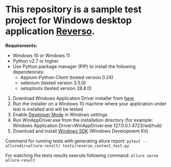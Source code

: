 # This repository  is a sample test project for Windows desktop application [Reverso](https://context.reverso.net/).
**Requirements:**
- Windows 10 or Windows 11
- Python v2.7 or higher
- Use Python package manager (PIP) to install the following dependencies:
     - Appium-Python-Client (tested version 0.24)
     - selenium (tested version 3.5.0)
     - setuptools (tested version 28.8.0)

1. Download Windows Application Driver installer from [here](https://github.com/Microsoft/WinAppDriver/releases)
2. Run the installer on a Windows 10 machine where your application under test is installed and will be tested
3. Enable [Developer Mode](https://learn.microsoft.com/en-us/windows/apps/get-started/enable-your-device-for-development) in Windows settings
4. Run WinAppDriver.exe from the installation directory (for example: Windows Application Driver>WinAppDriver.exe 127.0.0.1 4723/wd/hub)
5. Download and install [Windows SDK](https://developer.microsoft.com/en-us/windows/downloads/windows-sdk/) (Windows Development Kit)


Command for running tests with generating allure report: `pytest --alluredir=allure-result/ tests/reverso_context_test.py`

For watching the tests results execute following command: `allure serve allure-result`
